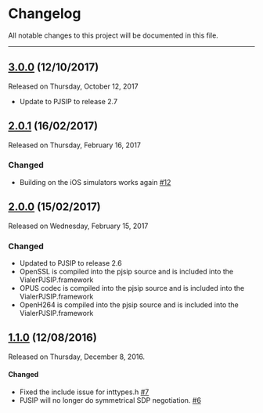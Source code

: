 # Changelog
All notable changes to this project will be documented in this file.

---

## [3.0.0](https://githib.com/VoIPGRID/Vialer-pjsop-iOS/tree/3.0.0) (12/10/2017)
Released on Thursday, October 12, 2017
* Update to PJSIP to release 2.7

## [2.0.1](https://github.com/VoIPGRID/Vialer-pjsip-iOS/tree/2.0.1) (16/02/2017)
Released on Thursday, February 16, 2017

### Changed
* Building on the iOS simulators works again [#12](https://github.com/VoIPGRID/Vialer-pjsip-iOS/issues/12)

## [2.0.0](https://github.com/VoIPGRID/Vialer-pjsip-iOS/tree/2.0.0) (15/02/2017)
Released on Wednesday, February 15, 2017

### Changed
* Updated to PJSIP to release 2.6
* OpenSSL is compiled into the pjsip source and is included into the VialerPJSIP.framework
* OPUS codec is compiled into the pjsip source and is included into the VialerPJSIP.framework
* OpenH264 is compiled into the pjsip source and is included into the VialerPJSIP.framework

## [1.1.0](https://github.com/VoIPGRID/Vialer-pjsip-iOS/tree/1.1.0) (12/08/2016)
Released on Thursday, December 8, 2016.

#### Changed
* Fixed the include issue for inttypes.h [#7](https://github.com/VoIPGRID/Vialer-pjsip-iOS/pull/7)
* PJSIP will no longer do symmetrical SDP negotiation. [#6](https://github.com/VoIPGRID/Vialer-pjsip-iOS/pull/6)
